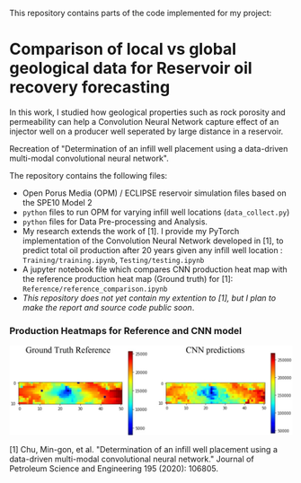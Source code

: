 This repository contains parts of the code implemented for my project:
# Comparison of local vs global geological data for Reservoir oil recovery forecasting

In this work, I studied how geological properties such as rock porosity and permeability can help a Convolution Neural Network capture effect of an injector well on a producer well seperated by large distance in a reservoir.


Recreation of "Determination of an infill well placement using a data-driven multi-modal convolutional neural network".

The repository contains the following files:
- Open Porus Media (OPM) / ECLIPSE reservoir simulation files based on the SPE10 Model 2
- `python` files to run OPM for varying infill well locations (`data_collect.py`)
- `python` files for Data Pre-processing and Analysis.
- My research extends the work of [1]. I provide my PyTorch implementation of the Convolution Neural Network developed in [1], to predict total oil production after 20 years given any infill well location : `Training/training.ipynb`, `Testing/testing.ipynb`
- A jupyter notebook file which compares CNN production heat map with the reference production heat map (Ground truth) for [1]: `Reference/reference_comparison.ipynb`
- *This repository does not yet contain my extention to [1], but I plan to make the report and source code public soon*.

### Production Heatmaps for Reference and CNN model
![image](Reference/cnn_results_1.JPG "Comparisons")




[1] Chu, Min-gon, et al. "Determination of an infill well placement using a data-driven multi-modal convolutional neural network." Journal of Petroleum Science and Engineering 195 (2020): 106805.
